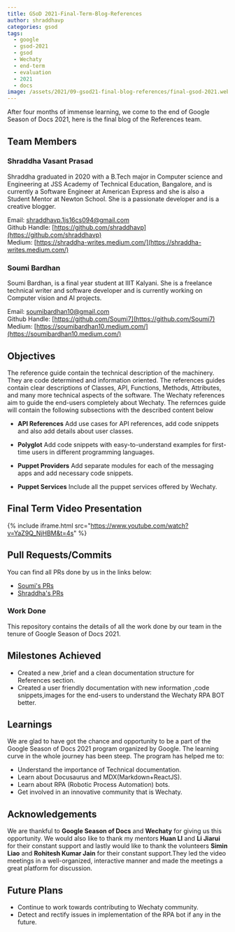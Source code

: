 ```yaml
---
title: GSoD 2021-Final-Term-Blog-References
author: shraddhavp
categories: gsod
tags:
  - google
  - gsod-2021
  - gsod
  - Wechaty
  - end-term
  - evaluation
  - 2021
  - docs
image: /assets/2021/09-gsod21-final-blog-references/final-gsod-2021.webp
---
```


After four months of immense learning, we come to the end of Google Season of Docs 2021, here is the final blog of the References team.

## Team Members

### Shraddha Vasant Prasad

Shraddha graduated in 2020 with a B.Tech major in Computer science and Engineering at JSS Academy of Technical Education, Bangalore, and is currently a Software Engineer at American Express and she is also a Student Mentor at Newton School. She is a passionate developer and is a creative blogger.

Email: [shraddhavp.1js16cs094@gmail.com](mailto:shraddhavp.1js16cs094@gmail.com)</br>
Github Handle: [https://github.com/shraddhavp](https://github.com/shraddhavp)</br>
Medium: [https://shraddha-writes.medium.com/](https://shraddha-writes.medium.com/)</br>

### Soumi Bardhan

Soumi Bardhan, is a final year student at IIIT Kalyani. She is a freelance technical writer and software developer and is currently working on Computer vision and AI projects.

Email: [soumibardhan10@gmail.com](mailto:soumibardhan10@gmail.com)</br>
Github Handle: [https://github.com/Soumi7](https://github.com/Soumi7)</br>
Medium: [https://soumibardhan10.medium.com/](https://soumibardhan10.medium.com/)</br>

## Objectives

The reference guide contain the technical description of the machinery. They are code determined and information oriented. The references guides contain clear descriptions of Classes, API, Functions, Methods, Attributes, and many more technical aspects of the software. The Wechaty references aim to guide the end-users completely about Wechaty.
The refernces guide will contain the following subsections with the described content below

* **API References**
Add use cases for API references, add code snippets and also add details about user classes.

* **Polyglot**
Add code snippets with easy-to-understand examples for first-time users in different programming languages.

* **Puppet Providers**
Add separate modules for each of the messaging apps and add necessary code snippets.

* **Puppet Services**
Include all the puppet services offered by Wechaty.

## Final Term Video Presentation

{% include iframe.html src="https://www.youtube.com/watch?v=YaZ9Q_NjHBM&t=4s" %}

## Pull Requests/Commits

You can find all PRs done by us in the links below:

* [Soumi's PRs](https://github.com/wechaty/wechaty.js.org/pulls?q=is%3Apr+author%3Asoumi7)
* [Shraddha's PRs](https://github.com/wechaty/wechaty.js.org/pulls?q=is%3Apr+author%3Ashraddhavp+)

### Work Done

This repository contains the details of all the work done by our team in the tenure of Google Season of Docs 2021.

## Milestones Achieved

* Created a new ,brief and a clean documentation structure for References section.
* Created a user friendly  documentation with new information ,code snippets,images for  the end-users to understand the Wechaty RPA BOT better.

## Learnings

We are glad to have got the chance and opportunity to be a part of the Google Season of Docs 2021 program organized by Google. The learning curve in the whole journey has been steep. The program has helped me to:

* Understand the importance of Technical documentation.
* Learn about Docusaurus and MDX(Markdown+ReactJS).
* Learn about RPA (Robotic Process Automation) bots.
* Get involved in an innovative community that is  Wechaty.

## Acknowledgements

We are thankful to **Google Season of Docs** and **Wechaty** for giving us this opportunity. We would also like to thank my mentors **Huan LI** and **Li Jiarui** for their constant support and  lastly would like to thank the volunteers **Simin Liao** and **Rohitesh Kumar Jain** for their constant support.They led the video meetings in a well-organized, interactive manner and made the meetings a  great platform for discussion.

## Future Plans

* Continue to work towards contributing to Wechaty community.
* Detect and rectify issues in implementation of the RPA bot if any in the future.
